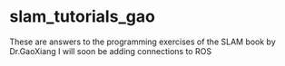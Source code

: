 # slam_tutorials_gao
These are answers to the programming exercises of the SLAM book by Dr.GaoXiang
I will soon be adding connections to ROS
